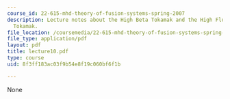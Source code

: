 ```yaml
---
course_id: 22-615-mhd-theory-of-fusion-systems-spring-2007
description: Lecture notes about the High Beta Tokamak and the High Flux Conserving
  Tokamak.
file_location: /coursemedia/22-615-mhd-theory-of-fusion-systems-spring-2007/8f3ff183ac03f9b54e8f19c060bf6f1b_lecture10.pdf
file_type: application/pdf
layout: pdf
title: lecture10.pdf
type: course
uid: 8f3ff183ac03f9b54e8f19c060bf6f1b

---
```

None